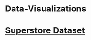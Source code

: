 # Data-Visualizations
# [Superstore Dataset](https://docs.google.com/spreadsheets/d/1ogVASJOqxi7CcOd3hgKpyUPuaxfo0GJ7/edit?usp=sharing&ouid=114201016396779247281&rtpof=true&sd=true)
